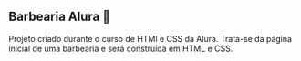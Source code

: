 ## Barbearia Alura 💈

Projeto criado durante o curso de HTMl e CSS da Alura.
Trata-se da página inicial de uma barbearia e será construída em HTML e CSS.
